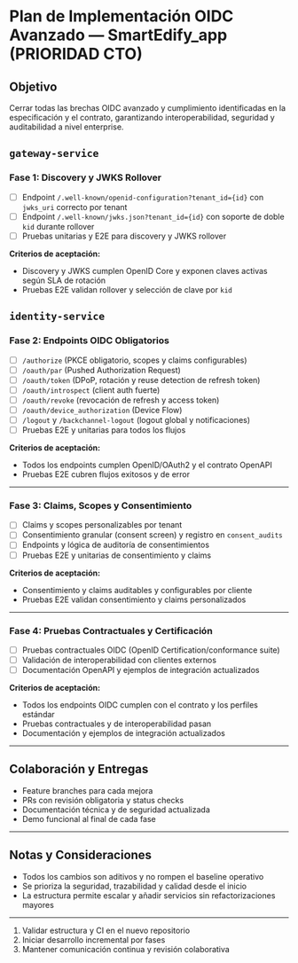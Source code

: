 # Plan de Implementación OIDC Avanzado — SmartEdify_app (PRIORIDAD CTO)

## Objetivo
Cerrar todas las brechas OIDC avanzado y cumplimiento identificadas en la especificación y el contrato, garantizando interoperabilidad, seguridad y auditabilidad a nivel enterprise.

## `gateway-service`

### Fase 1: Discovery y JWKS Rollover
- [ ] Endpoint `/.well-known/openid-configuration?tenant_id={id}` con `jwks_uri` correcto por tenant
- [ ] Endpoint `/.well-known/jwks.json?tenant_id={id}` con soporte de doble `kid` durante rollover
- [ ] Pruebas unitarias y E2E para discovery y JWKS rollover

**Criterios de aceptación:**
- Discovery y JWKS cumplen OpenID Core y exponen claves activas según SLA de rotación
- Pruebas E2E validan rollover y selección de clave por `kid`

## `identity-service`

### Fase 2: Endpoints OIDC Obligatorios
- [ ] `/authorize` (PKCE obligatorio, scopes y claims configurables)
- [ ] `/oauth/par` (Pushed Authorization Request)
- [ ] `/oauth/token` (DPoP, rotación y reuse detection de refresh token)
- [ ] `/oauth/introspect` (client auth fuerte)
- [ ] `/oauth/revoke` (revocación de refresh y access token)
- [ ] `/oauth/device_authorization` (Device Flow)
- [ ] `/logout` y `/backchannel-logout` (logout global y notificaciones)
- [ ] Pruebas E2E y unitarias para todos los flujos

**Criterios de aceptación:**
- Todos los endpoints cumplen OpenID/OAuth2 y el contrato OpenAPI
- Pruebas E2E cubren flujos exitosos y de error

---

### Fase 3: Claims, Scopes y Consentimiento
- [ ] Claims y scopes personalizables por tenant
- [ ] Consentimiento granular (consent screen) y registro en `consent_audits`
- [ ] Endpoints y lógica de auditoría de consentimientos
- [ ] Pruebas E2E y unitarias de consentimiento y claims

**Criterios de aceptación:**
- Consentimiento y claims auditables y configurables por cliente
- Pruebas E2E validan consentimiento y claims personalizados

---

### Fase 4: Pruebas Contractuales y Certificación
- [ ] Pruebas contractuales OIDC (OpenID Certification/conformance suite)
- [ ] Validación de interoperabilidad con clientes externos
- [ ] Documentación OpenAPI y ejemplos de integración actualizados

**Criterios de aceptación:**
- Todos los endpoints OIDC cumplen con el contrato y los perfiles estándar
- Pruebas contractuales y de interoperabilidad pasan
- Documentación y ejemplos de integración actualizados

---

## Colaboración y Entregas
- Feature branches para cada mejora
- PRs con revisión obligatoria y status checks
- Documentación técnica y de seguridad actualizada
- Demo funcional al final de cada fase

---

## Notas y Consideraciones
- Todos los cambios son aditivos y no rompen el baseline operativo
- Se prioriza la seguridad, trazabilidad y calidad desde el inicio
- La estructura permite escalar y añadir servicios sin refactorizaciones mayores

---
1. Validar estructura y CI en el nuevo repositorio
2. Iniciar desarrollo incremental por fases
3. Mantener comunicación continua y revisión colaborativa